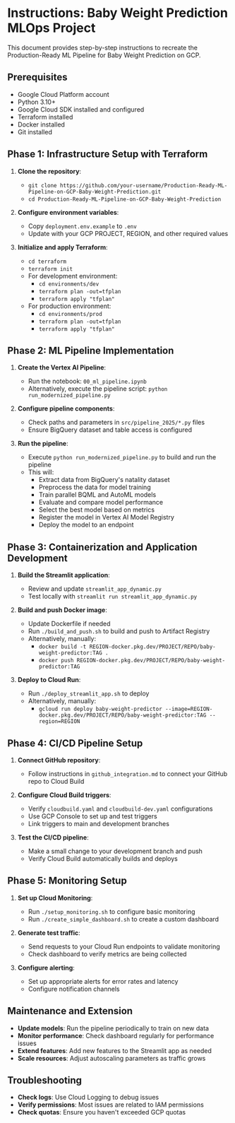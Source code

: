 # Instructions: Baby Weight Prediction MLOps Project

This document provides step-by-step instructions to recreate the Production-Ready ML Pipeline for Baby Weight Prediction on GCP.

## Prerequisites

* Google Cloud Platform account
* Python 3.10+
* Google Cloud SDK installed and configured
* Terraform installed
* Docker installed
* Git installed

## Phase 1: Infrastructure Setup with Terraform

1. **Clone the repository**:
   * `git clone https://github.com/your-username/Production-Ready-ML-Pipeline-on-GCP-Baby-Weight-Prediction.git`
   * `cd Production-Ready-ML-Pipeline-on-GCP-Baby-Weight-Prediction`

2. **Configure environment variables**:
   * Copy `deployment.env.example` to `.env`
   * Update with your GCP PROJECT, REGION, and other required values

3. **Initialize and apply Terraform**:
   * `cd terraform`
   * `terraform init`
   * For development environment: 
     * `cd environments/dev`
     * `terraform plan -out=tfplan`
     * `terraform apply "tfplan"`
   * For production environment:
     * `cd environments/prod`
     * `terraform plan -out=tfplan`
     * `terraform apply "tfplan"`

## Phase 2: ML Pipeline Implementation

1. **Create the Vertex AI Pipeline**:
   * Run the notebook: `00_ml_pipeline.ipynb`
   * Alternatively, execute the pipeline script: `python run_modernized_pipeline.py`

2. **Configure pipeline components**:
   * Check paths and parameters in `src/pipeline_2025/*.py` files
   * Ensure BigQuery dataset and table access is configured

3. **Run the pipeline**:
   * Execute `python run_modernized_pipeline.py` to build and run the pipeline
   * This will:
     * Extract data from BigQuery's natality dataset
     * Preprocess the data for model training
     * Train parallel BQML and AutoML models
     * Evaluate and compare model performance
     * Select the best model based on metrics
     * Register the model in Vertex AI Model Registry
     * Deploy the model to an endpoint

## Phase 3: Containerization and Application Development

1. **Build the Streamlit application**:
   * Review and update `streamlit_app_dynamic.py`
   * Test locally with `streamlit run streamlit_app_dynamic.py`

2. **Build and push Docker image**:
   * Update Dockerfile if needed
   * Run `./build_and_push.sh` to build and push to Artifact Registry
   * Alternatively, manually:
     * `docker build -t REGION-docker.pkg.dev/PROJECT/REPO/baby-weight-predictor:TAG .`
     * `docker push REGION-docker.pkg.dev/PROJECT/REPO/baby-weight-predictor:TAG`

3. **Deploy to Cloud Run**:
   * Run `./deploy_streamlit_app.sh` to deploy
   * Alternatively, manually:
     * `gcloud run deploy baby-weight-predictor --image=REGION-docker.pkg.dev/PROJECT/REPO/baby-weight-predictor:TAG --region=REGION`

## Phase 4: CI/CD Pipeline Setup

1. **Connect GitHub repository**:
   * Follow instructions in `github_integration.md` to connect your GitHub repo to Cloud Build

2. **Configure Cloud Build triggers**:
   * Verify `cloudbuild.yaml` and `cloudbuild-dev.yaml` configurations
   * Use GCP Console to set up and test triggers
   * Link triggers to main and development branches

3. **Test the CI/CD pipeline**:
   * Make a small change to your development branch and push
   * Verify Cloud Build automatically builds and deploys

## Phase 5: Monitoring Setup

1. **Set up Cloud Monitoring**:
   * Run `./setup_monitoring.sh` to configure basic monitoring
   * Run `./create_simple_dashboard.sh` to create a custom dashboard

2. **Generate test traffic**:
   * Send requests to your Cloud Run endpoints to validate monitoring
   * Check dashboard to verify metrics are being collected

3. **Configure alerting**:
   * Set up appropriate alerts for error rates and latency
   * Configure notification channels

## Maintenance and Extension

* **Update models**: Run the pipeline periodically to train on new data
* **Monitor performance**: Check dashboard regularly for performance issues
* **Extend features**: Add new features to the Streamlit app as needed
* **Scale resources**: Adjust autoscaling parameters as traffic grows

## Troubleshooting

* **Check logs**: Use Cloud Logging to debug issues
* **Verify permissions**: Most issues are related to IAM permissions
* **Check quotas**: Ensure you haven't exceeded GCP quotas 